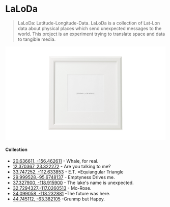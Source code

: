 # LaLoDa

> LaLoDa: Latitude-Longitude-Data. LaLoDa is a collection of Lat-Lon data about physical places which send unexpected messages to the world. This project is an experiment trying to translate space and data to tangible media.

![demo](/demo.png)

#### Collection
- [20.636611, -156.462611](https://www.google.com/maps/place/20%C2%B038'11.8%22N+156%C2%B027'45.4%22W/@20.6362938,-156.4653209,244m/data=!3m1!1e3!4m5!3m4!1s0x0:0x0!8m2!3d20.6366111!4d-156.4626111) - Whale, for real.
- [12.370367, 23.322272](https://www.google.com/maps/place/12%C2%B022'13.3%22N+23%C2%B019'20.2%22E/@12.3703667,23.3200835,813m/data=!3m1!1e3!4m5!3m4!1s0x0:0x0!8m2!3d12.3703667!4d23.3222722) - Are you talking to me?
- [33.747252, -112.633853](https://www.google.com/maps/place/33%C2%B044'50.1%22N+112%C2%B038'01.9%22W/@33.747252,-112.636047,736m/data=!3m1!1e3!4m5!3m4!1s0x0:0x0!8m2!3d33.747252!4d-112.633853) - E.T. =Equiangular Triangle
- [29.999528,-95.6748137](https://www.google.com/maps/place/29%C2%B059'58.3%22N+95%C2%B040'29.3%22W/@29.999528,-95.6753622,192m/data=!3m2!1e3!4b1!4m5!3m4!1s0x0:0x0!8m2!3d29.999528!4d-95.6748137) - Emptyness Drives me.
- [37.327900, -118.915900](https://www.google.com/maps/place/37%C2%B019'40.4%22N+118%C2%B054'57.2%22W/@37.3279,-118.918094,704m/data=!3m2!1e3!4b1!4m5!3m4!1s0x0:0x0!8m2!3d37.3279!4d-118.9159) - The lake's name is unexpected.
- [32.7294327,-117.0260513](https://www.google.com/maps/place/32%C2%B043'46.0%22N+117%C2%B001'33.8%22W/@32.7294327,-117.0265998,186m/data=!3m2!1e3!4b1!4m5!3m4!1s0x0:0x0!8m2!3d32.7294327!4d-117.0260513) - Mo-Rose.
- [34.099058, -118.232881](https://www.google.com/maps/place/34%C2%B005'56.6%22N+118%C2%B013'58.4%22W/@34.099058,-118.2337784,300m/data=!3m2!1e3!4b1!4m5!3m4!1s0x0:0x0!8m2!3d34.099058!4d-118.232881) -The future was here.
- [44.745112, -63.382105](https://www.google.com/maps/place/44%C2%B044'42.4%22N+63%C2%B022'55.6%22W/@44.745112,-63.3826535,157m/data=!3m2!1e3!4b1!4m5!3m4!1s0x0:0x0!8m2!3d44.745112!4d-63.382105) -Grunmp but Happy.